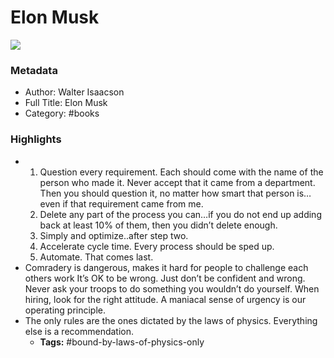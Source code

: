 # Elon Musk

![](https://m.media-amazon.com/images/I/814mI0-rkxL._SY160.jpg)

### Metadata

- Author: Walter Isaacson
- Full Title: Elon Musk
- Category: #books

### Highlights

- 1. Question every requirement. Each should come with the name of the person who made it. Never accept that it came from a department. Then you should question it, no matter how smart that person is…even if that requirement came from me.
  2. Delete any part of the process you can…if you do not end up adding back at least 10% of them, then you didn’t delete enough.
  3. Simply and optimize..after step two.
  4. Accelerate cycle time. Every process should be sped up.
  5. Automate. That comes last.
- Comradery is dangerous, makes it hard for people to challenge each others work
  It’s OK to be wrong. Just don’t be confident and wrong.
  Never ask your troops to do something you wouldn’t do yourself.
  When hiring, look for the right attitude.
  A maniacal sense of urgency is our operating principle.
- The only rules are the ones dictated by the laws of physics. Everything else is a recommendation.
    - **Tags:** #bound-by-laws-of-physics-only
